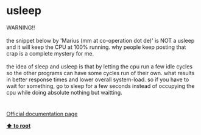 # usleep




<div class="phpcode"><span class="html">
WARNING!! <br><br>the snippet below by &apos;Marius (mm at co-operation dot de)&apos; is NOT a usleep and it will keep the CPU at 100% running. why people keep posting that crap is a complete mystery for me.<br><br>the idea of sleep and usleep is that by letting the cpu run a few idle cycles so the other programs can have some cycles run of their own. what results in better response times and lower overall system-load. so if you have to wait for something, go to sleep for a few seconds instead of occupying the cpu while doing absolute nothing but waitting.</span>
</div>
  

#

[Official documentation page](https://www.php.net/manual/en/function.usleep.php)

**[⬆ to root](/)**